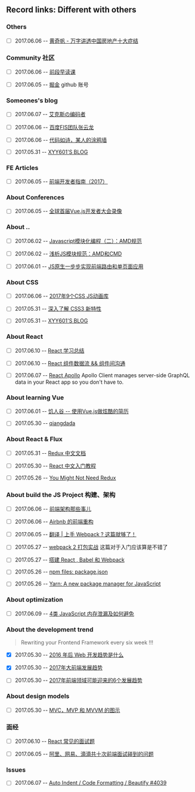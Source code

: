 ## Record links: Different with others


### Others
- [ ] 2017.06.06 -- [黄奇帆 - 万字讲透中国房地产十大症结](https://zhuanlan.zhihu.com/p/27187465)


### Community 社区
- [ ] 2017.06.06 -- [前段早读课](http://www.zaoduke.net/)
- [ ] 2017.06.05 -- [掘金](https://juejin.im/) github 账号


### Someones's blog
- [ ] 2017.06.07 -- [艾克斯の编码者](https://xcoder.in/)
- [ ] 2017.06.06 -- [百度FIS团队张云龙](https://github.com/fouber/blog/)
- [ ] 2017.06.06 -- [代码如诗，某人的涂鸦墙](https://lingmissing.github.io/)
- [ ] 2017.05.31 -- [XYY601'S BLOG](http://xyy601-blog.logdown.com/)


### FE Articles
- [ ] 2017.06.05 -- [前端开发者指南（2017）](https://juejin.im/post/592faca42f301e006bc791e0)


### About Conferences
- [ ] 2017.06.05 -- [全球首届Vue.js开发者大会录像](https://vue.w3ctech.com/#schedule)


### About ..
- [ ] 2017.06.02 -- [Javascript模块化编程（二）：AMD规范](http://www.ruanyifeng.com/blog/2012/10/asynchronous_module_definition.html)
- [ ] 2017.06.02 -- [浅析JS模块规范：AMD和CMD](http://ghmagical.com/article/page/id/N7VY7Hg4TlgW%E5%BC%82%E6%AD%A5%E6%A8%A1%E5%9D%97%E5%AE%9A%E4%B9%89Common%20Module%20Definition)
- [ ] 2017.06.01 -- [JS原生一步步实现前端路由和单页面应用](https://segmentfault.com/a/1190000007422616)


### About CSS
- [ ] 2017.06.06 -- [2017年9个CSS JS动画库](https://www.sitepoint.com/our-top-9-animation-libraries/)
- [ ] 2017.05.31 -- [深入了解 CSS3 新特性](https://www.ibm.com/developerworks/cn/web/1202_zhouxiang_css3/index.html)
- [ ] 2017.05.31 -- [XYY601'S BLOG](http://xyy601-blog.logdown.com/)


### About React
- [ ] 2017.06.10 -- [React 学习总结](http://www.jianshu.com/p/1ca3fe9784cc)
- [ ] 2017.06.10 -- [React 组件数据流 && 组件间沟通](https://segmentfault.com/a/1190000006831820)
- [ ] 2017.06.07 -- [React Apollo](http://dev.apollodata.com/react/) Apollo Client manages server-side GraphQL data in your React app so you don't have to.


### About learning Vue
- [ ] 2017.06.01 -- [饥人谷 -- 使用Vue.js做炫酷的简历](https://jirengu.com/app/watch/1559/1?vsum=1)
- [ ] 2017.05.30 -- [qiangdada](https://my.oschina.net/qiangdada/home)


### About React & Flux
- [ ] 2017.05.31 -- [Redux 中文文档](http://cn.redux.js.org/)
- [ ] 2017.05.30 -- [React 中文入门教程](https://hulufei.gitbooks.io/react-tutorial/content/redux-basic.html)
- [ ] 2017.05.26 -- [You Might Not Need Redux](https://medium.com/@dan_abramov/you-might-not-need-redux-be46360cf367)


### About build the JS Project 构建、架构
- [ ] 2017.06.06 -- [前端架构那些事儿](http://kb.cnblogs.com/page/210101/)
- [ ] 2017.06.06 -- [Airbnb 的前端重构](https://juejin.im/post/592e3af8ac502e006c9c3f1f)
- [ ] 2017.06.05 -- [翻译 | 上手 Webpack ? 这篇就够了！](https://juejin.im/post/58ef0c43570c3500561b9a94)
- [ ] 2017.05.27 -- [webpack 2 打包实战](https://zhuanlan.zhihu.com/p/27046322) 这篇对于入门应该算是不错了
- [ ] 2017.05.27 -- [搭建 React , Babel 和 Webpack](http://fuxiaohei.me/2016/5/5/react-babel-webpack-start.html)
- [ ] 2017.05.26 -- [npm files: package.json](https://docs.npmjs.com/files/package.json)
- [ ] 2017.05.26 -- [Yarn: A new package manager for JavaScript](https://code.facebook.com/posts/1840075619545360)


### About optimization
- [ ] 2017.06.09 -- [4类 JavaScript 内存泄漏及如何避免](https://jinlong.github.io/2016/05/01/4-Types-of-Memory-Leaks-in-JavaScript-and-How-to-Get-Rid-Of-Them/)



### About the development trend
> Rewriting your Frontend Framework every six week !!!

- [x] 2017.05.30 -- [2016 年后 Web 开发趋势是什么](http://yafeilee.me/blogs/86)
- [x] 2017.05.30 -- [2017年大前端发展趋势](http://www.jianshu.com/p/0b1b930fd6f8)
- [ ] 2017.05.30 -- [2017年前端领域可能迎来的6个发展趋势 ](http://blog.sina.com.cn/s/blog_69b7d63a0102x82x.html)


### About design models
- [ ] 2017.05.30 -- [MVC，MVP 和 MVVM 的图示](http://www.ruanyifeng.com/blog/2015/02/mvcmvp_mvvm.html)


### 面经
- [ ] 2017.06.10 -- [React 常见的面试题](https://yuhongjun.github.io/tech/2017/04/21/React-%E5%B8%B8%E8%A7%81%E7%9A%84%E9%9D%A2%E8%AF%95%E9%A2%98.html)
- [ ] 2017.06.05 -- [阿里、网易、滴滴共十次前端面试碰到的问题](https://juejin.im/post/59316e682f301e0058378558)


### Issues
- [ ] 2017.06.07 -- [Auto Indent / Code Formatting / Beautify #4039](https://github.com/Microsoft/vscode/issues/4039)

